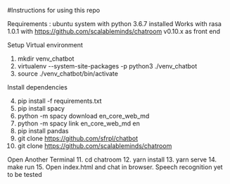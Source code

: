  
#Instructions for using this repo

Requirements : ubuntu system with python 3.6.7 installed
Works with rasa 1.0.1 with https://github.com/scalableminds/chatroom v0.10.x as front end

Setup Virtual environment

1. mkdir venv_chatbot 
2. virtualenv --system-site-packages -p python3 ./venv_chatbot
3. source ./venv_chatbot/bin/activate

Install dependencies

4. pip install -f requirements.txt
5. pip install spacy
6. python -m spacy download en_core_web_md
7. python -m spacy link en_core_web_md en
8. pip install pandas
9. git clone https://github.com/sfrpl/chatbot
10. git clone https://github.com/scalableminds/chatroom

Open Another Terminal 
11. cd chatroom
12. yarn install
13. yarn serve
14. make run
15. Open index.html and chat in browser. Speech recognition yet to be tested



    

    


